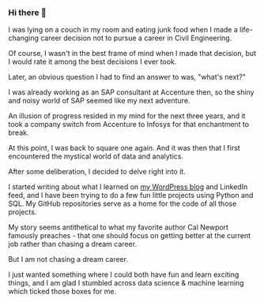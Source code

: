 ### Hi there 👋

I was lying on a couch in my room and eating junk food when I made a life-changing career decision not to pursue a career in Civil Engineering.

Of course, I wasn't in the best frame of mind when I made that decision, but I would rate it among the best decisions I ever took.

Later, an obvious question I had to find an answer to was, "what's next?"

I was already working as an SAP consultant at Accenture then, so the shiny and noisy world of SAP seemed like my next adventure.

An illusion of progress resided in my mind for the next three years, and it took a company switch from Accenture to Infosys for that enchantment to break.

At this point, I was back to square one again. And it was then that I first encountered the mystical world of data and analytics.

After some deliberation, I decided to delve right into it. 

I started writing about what I learned on [my WordPress blog](https://thedumbdatum.wordpress.com/) and LinkedIn feed, and I have been trying to do a few fun little projects using Python and SQL. My GitHub repositories serve as a home for the code of all those projects.

My story seems antithetical to what my favorite author Cal Newport famously preaches - that one should focus on getting better at the current job rather than chasing a dream career.

But I am not chasing a dream career. 

I just wanted something where I could both have fun and learn exciting things, and I am glad I stumbled across data science & machine learning which ticked those boxes for me.

















